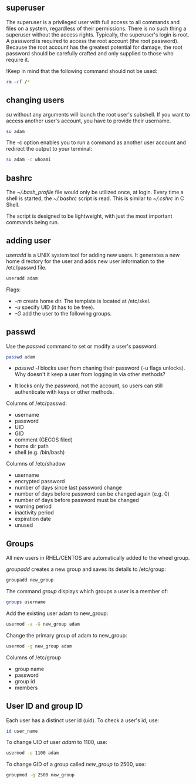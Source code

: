 <h2>superuser</h2>
The superuser is a privileged user with full access to all commands and files on a system, regardless of their permissions. There is no such thing a superuser without the access rights. Typically, the superuser's login is root. A password is required to access the root account (the root password). Because the root account has the greatest potential for damage, the root password should be carefully crafted and only supplied to those who require it.

!Keep in mind that the following command should not be used:

```bash
rm –rf /*
```

<h2>changing users</h2>
<i>su</i> without any arguments will launch the root user's subshell. If you want to access another user's account, you have to provide their username.

```bash
su adam
```

The -c option enables you to run a command as another user account and redirect the output to your terminal:

```bash
su adam -c whoami
```

<h2>bashrc</h2>

The <i>\~/.bash_profile</i> file would only be utilized once, at login. Every time a shell is started, the  <i>\~/.bashrc</i> script is read. This is similar to  <i>\~/.cshrc</i>  in C Shell.

The script is designed to be lightweight, with just the most important commands being run.

<h2>adding user</h2>

<i>useradd</i> is a UNIX system tool for adding new users. It generates a new home directory for the user and adds new user information to the /etc/passwd file.

```bash
useradd adam
```

Flags:
* <i>-m</i> create home dir. The template is located at /etc/skel.
* <i>-u</i> specify UID (it has to be free).
* <i>-G</i> add the user to the following groups.

<h2>passwd</h2>
Use the <i>passwd</i> command to set or modify a user's password:

```bash
passwd adam
```

* <i>passwd -l</i>  blocks user from chaning their password (-u flags unlocks). Why doesn't it keep a user from logging in via other methods?
- It locks only the password, not the account, so users can still authenticate with keys or other methods.
 
Columns of /etc/passwd:

* username
* password
* UID
* GID
* comment (GECOS filed)
* home dir path
* shell (e.g. /bin/bash)

Columns of /etc/shadow

* username
* encrypted password
* number of days since last password change
* number of days before password can be changed again (e.g. 0)
* number of days before password must be changed
* warning period
* inactivity period
* expiration date
* unused
 
<h2>Groups</h2>

All new users in RHEL/CENTOS are automatically added to the wheel group.

<i>groupadd</i> creates a new group and saves its details to /etc/group:

```bash
groupadd new_group
```

The command <i>group</i> displays which groups a user is a member of:

```bash
groups username
```

Add the existing user adam to new_group:

```bash
usermod -a -G new_group adam 
```

Change the primary group of adam to new_group:

```bash
usermod -g new_group adam 
```

Columns of /etc/group

* group name
* password
* group id
* members

<h2>User ID and group ID</h2>

Each user has a distinct user id (uid). To check a user's id, use:

```bash
id user_name
```

To change UID of user <i>adam</i> to 1100, use:

```bash
usermod -u 1100 adam
```

To change GID of a group called <i>new_group</i> to 2500, use:

```bash
groupmod -g 2500 new_group
```
